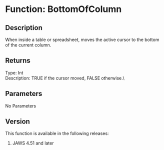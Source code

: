 # Function: BottomOfColumn

## Description

When inside a table or spreadsheet, moves the active cursor to the
bottom of the current column.

## Returns

Type: Int\
Description: TRUE if the cursor moved, FALSE otherwise.\

## Parameters

No Parameters

## Version

This function is available in the following releases:

1.  JAWS 4.51 and later
